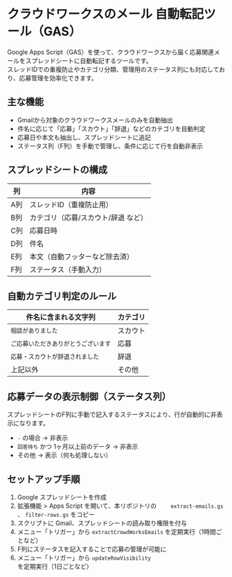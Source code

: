 # クラウドワークスのメール 自動転記ツール（GAS）
Google Apps Script（GAS）を使って、クラウドワークスから届く応募関連メールをスプレッドシートに自動転記するツールです。  
スレッドIDでの重複防止やカテゴリ分類、管理用のステータス列にも対応しており、応募管理を効率化できます。

## 主な機能
- Gmailから対象のクラウドワークスメールのみを自動抽出
- 件名に応じて「応募」「スカウト」「辞退」などのカテゴリを自動判定
- 応募日や本文も抽出し、スプレッドシートに追記
- ステータス列（F列）を手動で管理し、条件に応じて行を自動非表示


## スプレッドシートの構成
| 列 | 内容 |
|----|------|
| A列 | スレッドID（重複防止用） |
| B列 | カテゴリ（応募/スカウト/辞退 など） |
| C列 | 応募日時 |
| D列 | 件名 |
| E列 | 本文（自動フッターなど除去済） |
| F列 | ステータス（手動入力） |

## 自動カテゴリ判定のルール
| 件名に含まれる文字列 | カテゴリ |
|-----------------------|----------|
| `相談がありました` | スカウト |
| `ご応募いただきありがとうございます` | 応募 |
| `応募・スカウトが辞退されました` | 辞退 |
| 上記以外 | その他 |

## 応募データの表示制御（ステータス列）
スプレッドシートのF列に手動で記入するステータスにより、行が自動的に非表示になります。
- `-` の場合 → 非表示
- `回答待ち` かつ 1ヶ月以上前のデータ → 非表示
- その他 → 表示（何も処理しない）

## セットアップ手順
1. Google スプレッドシートを作成
2. 拡張機能 > Apps Script を開いて、本リポジトリの `	extract-emails.gs` 、 `filter-rows.gs` をコピー
3. スクリプトに Gmail、スプレッドシートの読み取り権限を付与
4. メニュー「トリガー」から `extractCrowdWorksEmails` を定期実行（1時間ごとなど）
5. F列にステータスを記入することで応募の管理が可能に
6. メニュー「トリガー」から `updateRowVisibility` を定期実行（1日ごとなど）
